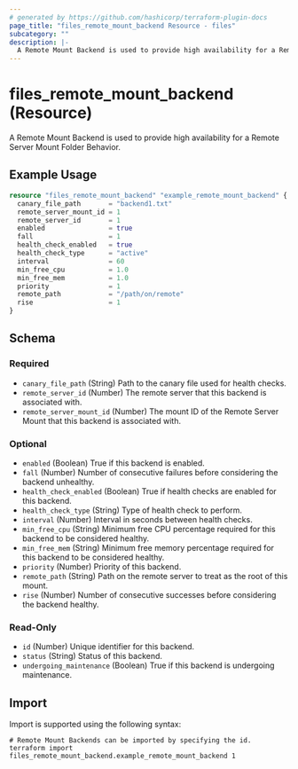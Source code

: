 ```yaml
---
# generated by https://github.com/hashicorp/terraform-plugin-docs
page_title: "files_remote_mount_backend Resource - files"
subcategory: ""
description: |-
  A Remote Mount Backend is used to provide high availability for a Remote Server Mount Folder Behavior.
---
```


# files_remote_mount_backend (Resource)

A Remote Mount Backend is used to provide high availability for a Remote Server Mount Folder Behavior.

## Example Usage

```terraform
resource "files_remote_mount_backend" "example_remote_mount_backend" {
  canary_file_path       = "backend1.txt"
  remote_server_mount_id = 1
  remote_server_id       = 1
  enabled                = true
  fall                   = 1
  health_check_enabled   = true
  health_check_type      = "active"
  interval               = 60
  min_free_cpu           = 1.0
  min_free_mem           = 1.0
  priority               = 1
  remote_path            = "/path/on/remote"
  rise                   = 1
}
```

<!-- schema generated by tfplugindocs -->
## Schema

### Required

- `canary_file_path` (String) Path to the canary file used for health checks.
- `remote_server_id` (Number) The remote server that this backend is associated with.
- `remote_server_mount_id` (Number) The mount ID of the Remote Server Mount that this backend is associated with.

### Optional

- `enabled` (Boolean) True if this backend is enabled.
- `fall` (Number) Number of consecutive failures before considering the backend unhealthy.
- `health_check_enabled` (Boolean) True if health checks are enabled for this backend.
- `health_check_type` (String) Type of health check to perform.
- `interval` (Number) Interval in seconds between health checks.
- `min_free_cpu` (String) Minimum free CPU percentage required for this backend to be considered healthy.
- `min_free_mem` (String) Minimum free memory percentage required for this backend to be considered healthy.
- `priority` (Number) Priority of this backend.
- `remote_path` (String) Path on the remote server to treat as the root of this mount.
- `rise` (Number) Number of consecutive successes before considering the backend healthy.

### Read-Only

- `id` (Number) Unique identifier for this backend.
- `status` (String) Status of this backend.
- `undergoing_maintenance` (Boolean) True if this backend is undergoing maintenance.

## Import

Import is supported using the following syntax:

```shell
# Remote Mount Backends can be imported by specifying the id.
terraform import files_remote_mount_backend.example_remote_mount_backend 1
```
